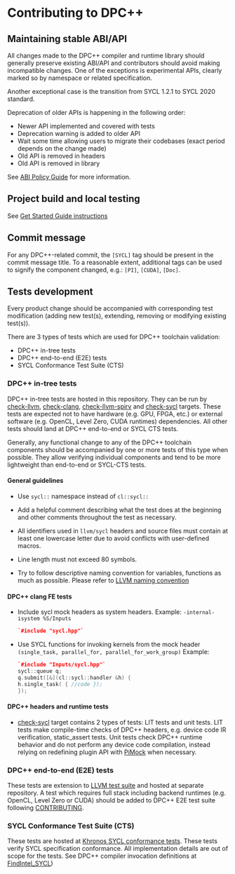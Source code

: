 # Contributing to DPC++

## Maintaining stable ABI/API

All changes made to the DPC++ compiler and runtime library should generally
preserve existing ABI/API and contributors should avoid making incompatible
changes. One of the exceptions is experimental APIs, clearly marked so by
namespace or related specification.

Another exceptional case is the transition from SYCL 1.2.1 to SYCL 2020
standard.

Deprecation of older APIs is happening in the following order:

- Newer API implemented and covered with tests
- Deprecation warning is added to older API
- Wait some time allowing users to migrate their codebases (exact period depends
  on the change made)
- Old API is removed in headers
- Old API is removed in library

See [ABI Policy Guide](ABIPolicyGuide.md) for more information.

## Project build and local testing

See [Get Started Guide instructions](../GetStartedGuide.md)

## Commit message

For any DPC++-related commit, the `[SYCL]` tag should be present in the
commit message title. To a reasonable extent, additional tags can be used
to signify the component changed, e.g.: `[PI]`, `[CUDA]`, `[Doc]`.

## Tests development

Every product change should be accompanied with corresponding test modification
(adding new test(s), extending, removing or modifying existing test(s)).

There are 3 types of tests which are used for DPC++ toolchain validation:
* DPC++ in-tree tests
* DPC++ end-to-end (E2E) tests
* SYCL Conformance Test Suite (CTS)

### DPC++ in-tree tests

DPC++ in-tree tests are hosted in this repository. They can be run by
[check-llvm](/llvm/test), [check-clang](/clang/test),
[check-llvm-spirv](/llvm-spirv/test) and [check-sycl](/sycl/test) targets.
These tests are expected not to have hardware (e.g. GPU, FPGA, etc.) or
external software (e.g. OpenCL, Level Zero, CUDA runtimes) dependencies. All
other tests should land at DPC++ end-to-end or SYCL CTS tests.

Generally, any functional change to any of the DPC++ toolchain components
should be accompanied by one or more tests of this type when possible. They
allow verifying individual components and tend to be more lightweight than
end-to-end or SYCL-CTS tests.

#### General guidelines

- Use `sycl::` namespace instead of `cl::sycl::`

- Add a helpful comment describing what the test does at the beginning and
  other comments throughout the test as necessary.

- All identifiers used in `llvm/sycl` headers and source files must contain at least one lowercase letter due to avoid conflicts with user-defined macros. 

- Line length must not exceed 80 symbols.

- Try to follow descriptive naming convention for variables, functions as
  much as possible. Please refer to
  [LLVM naming convention](https://llvm.org/docs/CodingStandards.html#name-types-functions-variables-and-enumerators-properly)

#### DPC++ clang FE tests

- Include sycl mock headers as system headers.
  Example: `-internal-isystem %S/Inputs`

  ```C++
  `#include "sycl.hpp"`
  ```

- Use SYCL functions for invoking kernels from the mock header
  `(single_task, parallel_for, parallel_for_work_group)`
  Example:

  ```C++
  `#include "Inputs/sycl.hpp"`
  sycl::queue q;
  q.submit([&](cl::sycl::handler &h) {
  h.single_task( { //code });
  });
  ```

#### DPC++ headers and runtime tests

- [check-sycl](/sycl/test) target contains 2 types of tests: LIT tests and
  unit tests. LIT tests make compile-time checks of DPC++ headers, e.g. device
  code IR verification, static_assert tests. Unit tests check DPC++ runtime
  behavior and do not perform any device code compilation, instead relying on
  redefining plugin API with [PiMock](/sycl/unittests/helpers/PiMock.hpp) when
  necessary.

### DPC++ end-to-end (E2E) tests

These tests are extension to
[LLVM test suite](https://github.com/intel/llvm-test-suite/tree/intel/SYCL)
and hosted at separate repository.
A test which requires full stack including backend runtimes (e.g. OpenCL,
Level Zero or CUDA) should be added to DPC++ E2E test suite following
[CONTRIBUTING](https://github.com/intel/llvm-test-suite/blob/intel/CONTRIBUTING.md).

### SYCL Conformance Test Suite (CTS)

These tests are hosted at
[Khronos SYCL conformance tests](https://github.com/KhronosGroup/SYCL-CTS).
These tests verify SYCL specification conformance. All implementation details
are out of scope for the tests.
See DPC++ compiler invocation definitions at
[FindIntel_SYCL](https://github.com/KhronosGroup/SYCL-CTS/blob/SYCL-1.2.1/master/cmake/FindIntel_SYCL.cmake))
